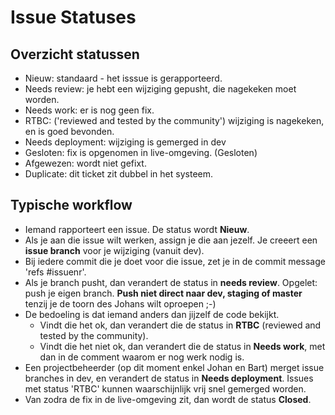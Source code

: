 Issue Statuses
==============

Overzicht statussen
-------------------

-   Nieuw: standaard - het isssue is gerapporteerd.
-   Needs review: je hebt een wijziging gepusht, die nagekeken
    moet worden.
-   Needs work: er is nog geen fix.
-   RTBC: ('reviewed and tested by the community') wijziging is
    nagekeken, en is goed bevonden.
-   Needs deployment: wijziging is gemerged in dev
-   Gesloten: fix is opgenomen in live-omgeving. (Gesloten)
-   Afgewezen: wordt niet gefixt.
-   Duplicate: dit ticket zit dubbel in het systeem.

Typische workflow
-----------------

-   Iemand rapporteert een issue. De status wordt **Nieuw**.
-   Als je aan die issue wilt werken, assign je die aan jezelf. Je
    creeert een **issue branch** voor je wijziging (vanuit dev).
-   Bij iedere commit die je doet voor die issue, zet je in de commit
    message 'refs \#issuenr'.
-   Als je branch pusht, dan verandert de status in **needs review**.
    Opgelet: push je eigen branch. **Push niet direct naar dev, staging
    of master** tenzij je de toorn des Johans wilt oproepen ;-)
-   De bedoeling is dat iemand anders dan jijzelf de code bekijkt.
    -   Vindt die het ok, dan verandert die de status in **RTBC**
        (reviewed and tested by the community).
    -   Vindt die het niet ok, dan verandert die de status in **Needs
        work**, met dan in de comment waarom er nog werk nodig is.
-   Een projectbeheerder (op dit moment enkel Johan en Bart) merget
    issue branches in dev, en verandert de status in **Needs
    deployment**. Issues met status 'RTBC' kunnen waarschijnlijk vrij
    snel gemerged worden.
-   Van zodra de fix in de live-omgeving zit, dan wordt de status
    **Closed**.


